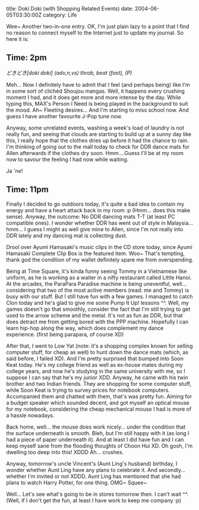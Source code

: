 title: Doki Doki (with Shopping Related Events)
date: 2004-06-05T03:30:00Z
category: Life

Wee~ Another two-in-one entry. OK, I'm just plain lazy to a point that I find no reason to connect myself to the Internet just to update my journal. So here it is:

## Time: 2pm

*どきどき[doki doki]	(adv,n,vs) throb, beat (fast), (P)*

Meh… Now I definitely have to admit that I feel (and perhaps being) like I'm in some sort of clichéd Shoujou mangas. Well, it happens every crushing moment I had, and it does get more and more intense by the day. While typing this, MAX's Person I Need is being played in the background to suit the mood. Ah~ Fleeting desires… And I'm starting to miss school now. And guess I have another favourite J-Pop tune now.

Anyway, some unrelated events, washing a week's load of laundry is not really fun, and seeing that clouds are starting to build up at a sunny day like this, I really hope that the clothes dries up before it had the chance to rain. I'm thinking of going out to the mall today to check for DDR dance mats for Allen afterwards if the clothes dry soon. Hmm….Guess I'll be at my room now to savour the feeling I had now while waiting.

Ja 'ne!

## Time: 11pm

Finally I decided to go outdoors today, it's quite a bad idea to contain my energy and have a heart attack back in my room :p (Hmm… does this make sense). Anyway, the outcome: No DDR dancing mats T-T (at least PC compatible ones). I wonder whether DDR has went out of style in Malaysia… hmm… I guess I might as well give mine to Allen, since I'm not really into DDR lately and my dancing mat is collecting dust.

Drool over Ayumi Hamasaki's music clips in the CD store today, since Ayumi Hamasaki Complete Clip Box is the featured item. Woo~ That's tempting, thank god the condition of my wallet definitely spare me from overspending.

Being at Time Square, it's kinda funny seeing Tommy in a Vietnamese like uniform, as he is working as a waiter in a nifty restaurant called Little Hanoi. At the arcades, the ParaPara Paradise machine is being uneventful, well… considering that two of the most active members (read: me and Tommy) is busy with our stuff. But I still have fun with a few games. I managed to catch Clon today and he's glad to give me some Pump It Up! lessons ^^. Well, my games doesn't go that smoothly, consider the fact that I'm still trying to get used to the arrow scheme and the metal. It's not as fun as DDR, but that does detract me from getting bored with the PPP machine. Hopefully I can learn hip-hop along the way, which does complement my dance experience. (first being parapara, of course XD)

After that, I went to Low Yat (note: it's a shopping complex known for selling computer stuff, for cheap as well) to hunt down the dance mats (which, as said before, I failed XD). And I'm pretty surprised that bumped into Soon Keat today. He's my college friend as well as ex-house mates during my college years, and now he's studying in the same university with me, so I suppose I can say that he's my junior XDD. Anyway, he came with his twin brother and two Indian friends. They are shopping for some computer stuff, while Soon Keat is trying to survey prices for notebook computers. Accompanied them and chatted with them, that's was pretty fun. Aiming for a budget speaker which sounded decent, and got myself an optical mouse for my notebook, considering the cheap mechanical mouse I had is more of a hassle nowadays.

Back home, well… the mouse does work nicely… under the condition that the surface underneath is smooth. Bleh, but I'm still happy with it (as long I had a piece of paper underneath it). And at least I did have fun and I can keep myself sane from the flooding thoughts of Choon Hui XD. Oh gosh, I'm dwelling too deep into this! XDDD Ah… crushes.

Anyway, tomorrow's uncle Vincent's (Aunt Ling's husband) birthday, I wonder whether Aunt Ling have any plans to celebrate it. And secondly… whether I'm invited or not XDDD. Aunt Ling has mentioned that she had plans to watch Harry Potter, for one thing. OMG~ Squee~

Well… Let's see what's going to be in stores tomorrow then. I can't wait ^^. (Well, if I don't get the fun, at least I have work to keep me company :p)
